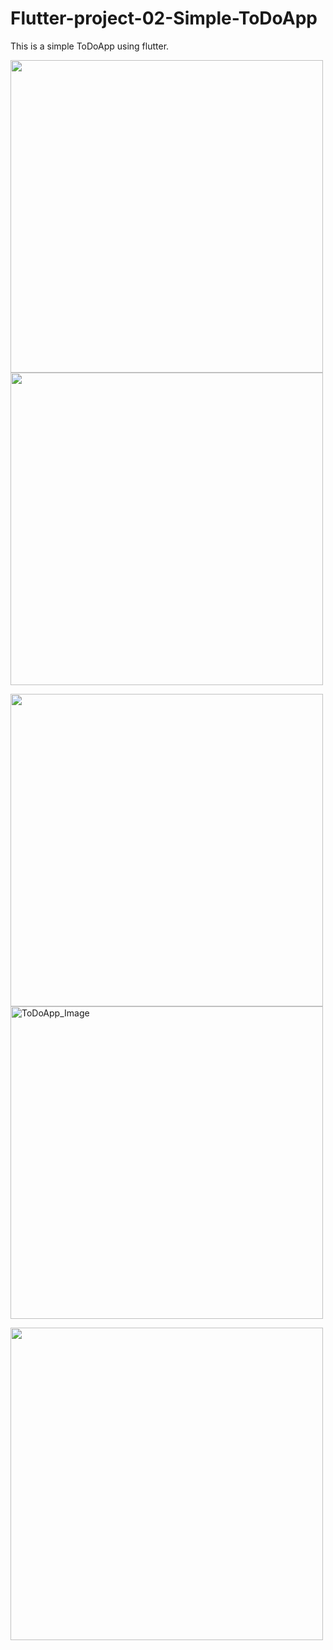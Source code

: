 # Flutter-project-02-Simple-ToDoApp
This is a simple ToDoApp using flutter.

<p> <img src="https://github.com/chamudithaperera/Flutter-project-02-Simple-ToDoApp/blob/main/ToDoApp2.png" height="500"/>
<img src="https://github.com/chamudithaperera/Flutter-project-02-Simple-ToDoApp/blob/main/ToDoApp3.png" height="500"/></p>

<p> <img src="https://github.com/chamudithaperera/Flutter-project-02-Simple-ToDoApp/blob/main/ToDoApp4.png" height="500"/>
<img src="https://github.com/chamudithaperera/Flutter-project-02-Simple-ToDoApp/blob/main/ToDoApp.png" alt="ToDoApp_Image" height="500"/></p>

<p> <img src="https://github.com/chamudithaperera/Flutter-project-02-Simple-ToDoApp/blob/main/ToDoApp1.png" height="500"/> </p>
